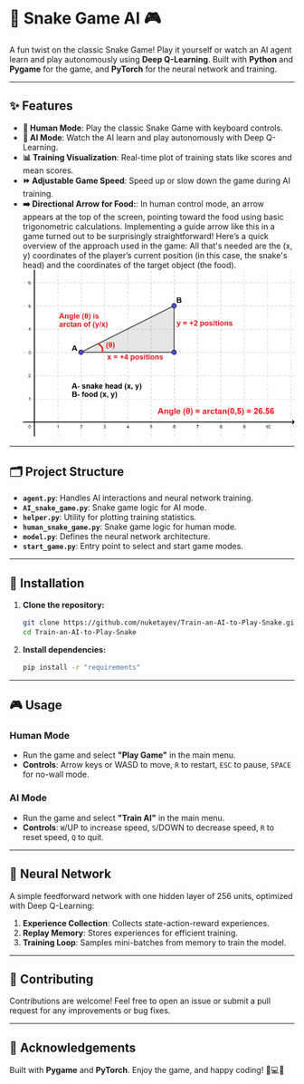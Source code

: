 
# 🐍 Snake Game AI 🎮

A fun twist on the classic Snake Game! Play it yourself or watch an AI agent learn and play autonomously using **Deep Q-Learning**. Built with **Python** and **Pygame** for the game, and **PyTorch** for the neural network and training.

---

## ✨ Features

- **👾 Human Mode**: Play the classic Snake Game with keyboard controls.
- **🤖 AI Mode**: Watch the AI learn and play autonomously with Deep Q-Learning.
- **📊 Training Visualization**: Real-time plot of training stats like scores and mean scores.
- **⏩ Adjustable Game Speed**: Speed up or slow down the game during AI training.
- **➡️ Directional Arrow for Food:**: In human control mode, an arrow appears at the top of the screen, pointing toward the food using basic trigonometric calculations.
Implementing a guide arrow like this in a game turned out to be surprisingly straightforward!
Here’s a quick overview of the approach used in the game: All that's needed are the (x, y) coordinates of the player’s current position (in this case, the snake's head) and the coordinates of the target object (the food).
![alt text](https://github.com/nuketayev/Train-an-AI-to-Play-Snake/blob/main/16.png "map")

---

## 🗂️ Project Structure

- **`agent.py`**: Handles AI interactions and neural network training.
- **`AI_snake_game.py`**: Snake game logic for AI mode.
- **`helper.py`**: Utility for plotting training statistics.
- **`human_snake_game.py`**: Snake game logic for human mode.
- **`model.py`**: Defines the neural network architecture.
- **`start_game.py`**: Entry point to select and start game modes.

---

## 🚀 Installation

1. **Clone the repository:**
   ```bash
   git clone https://github.com/nuketayev/Train-an-AI-to-Play-Snake.git
   cd Train-an-AI-to-Play-Snake
   ```
2. **Install dependencies:**
   ```bash
   pip install -r "requirements"
   ```

---

## 🎮 Usage

### **Human Mode**
- Run the game and select **"Play Game"** in the main menu.
- **Controls**: Arrow keys or WASD to move, `R` to restart, `ESC` to pause, `SPACE` for no-wall mode.

### **AI Mode**
- Run the game and select **"Train AI"** in the main menu.
- **Controls**: `W`/UP to increase speed, `S`/DOWN to decrease speed, `R` to reset speed, `Q` to quit.

---

## 🧠 Neural Network

A simple feedforward network with one hidden layer of 256 units, optimized with Deep Q-Learning:
1. **Experience Collection**: Collects state-action-reward experiences.
2. **Replay Memory**: Stores experiences for efficient training.
3. **Training Loop**: Samples mini-batches from memory to train the model.

---

## 🤝 Contributing

Contributions are welcome! Feel free to open an issue or submit a pull request for any improvements or bug fixes.

---

## 🙏 Acknowledgements

Built with **Pygame** and **PyTorch**. Enjoy the game, and happy coding! 🐍💻🎉
